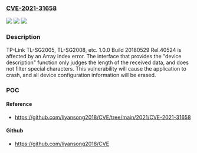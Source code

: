 ### [CVE-2021-31658](https://cve.mitre.org/cgi-bin/cvename.cgi?name=CVE-2021-31658)
![](https://img.shields.io/static/v1?label=Product&message=n%2Fa&color=blue)
![](https://img.shields.io/static/v1?label=Version&message=n%2Fa&color=blue)
![](https://img.shields.io/static/v1?label=Vulnerability&message=n%2Fa&color=brighgreen)

### Description

TP-Link TL-SG2005, TL-SG2008, etc. 1.0.0 Build 20180529 Rel.40524 is affected by an Array index error. The interface that provides the "device description" function only judges the length of the received data, and does not filter special characters. This vulnerability will cause the application to crash, and all device configuration information will be erased.

### POC

#### Reference
- https://github.com/liyansong2018/CVE/tree/main/2021/CVE-2021-31658

#### Github
- https://github.com/liyansong2018/CVE

